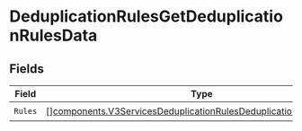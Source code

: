 # DeduplicationRulesGetDeduplicationRulesData


## Fields

| Field                                                                                                                                                  | Type                                                                                                                                                   | Required                                                                                                                                               | Description                                                                                                                                            |
| ------------------------------------------------------------------------------------------------------------------------------------------------------ | ------------------------------------------------------------------------------------------------------------------------------------------------------ | ------------------------------------------------------------------------------------------------------------------------------------------------------ | ------------------------------------------------------------------------------------------------------------------------------------------------------ |
| `Rules`                                                                                                                                                | [][components.V3ServicesDeduplicationRulesDeduplicationRuleResponse](../../models/components/v3servicesdeduplicationrulesdeduplicationruleresponse.md) | :heavy_check_mark:                                                                                                                                     | N/A                                                                                                                                                    |